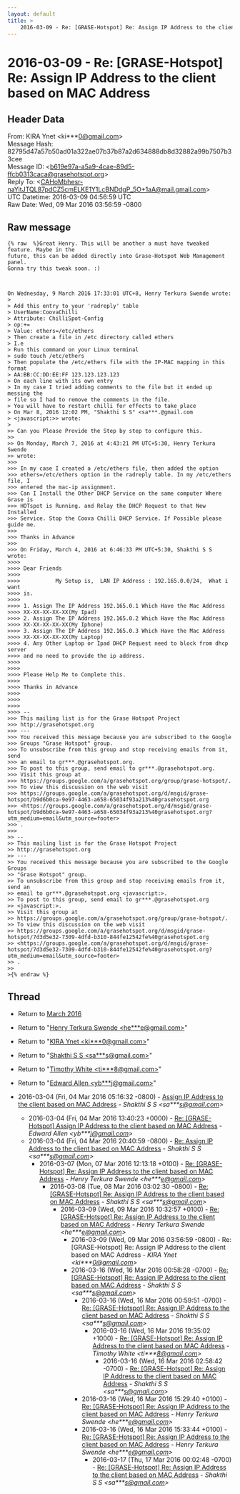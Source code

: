 ```yaml
---
layout: default
title: >
    2016-03-09 - Re: [GRASE-Hotspot] Re: Assign IP Address to the client based on MAC Address
---
```


# 2016-03-09 - Re: [GRASE-Hotspot] Re: Assign IP Address to the client based on MAC Address

## Header Data

From: KIRA Ynet \<ki***0@gmail.com\><br>
Message Hash: 82795d47a57b50ad01a322ae07b37b87a2d634888db8d32882a99b7507b33cee<br>
Message ID: \<b619e97a-a5a9-4cae-89d5-ffcb0313caca@grasehotspot.org\><br>
Reply To: \<CAHoMbhesr-naYitJTQL87pdCZ5cmELKE1Y1LcBNDdgP_5O+1aA@mail.gmail.com\><br>
UTC Datetime: 2016-03-09 04:56:59 UTC<br>
Raw Date: Wed, 09 Mar 2016 03:56:59 -0800<br>

## Raw message

```
{% raw  %}Great Henry. This will be another a must have tweaked feature. Maybe in the 
future, this can be added directly into Grase-Hotspot Web Management panel.
Gonna try this tweak soon. :)



On Wednesday, 9 March 2016 17:33:01 UTC+8, Henry Terkura Swende wrote:
>
> Add this entry to your 'radreply' table
> UserName:CoovaChilli
> Attribute: ChilliSpot-Config
> op:+=
> Value: ethers=/etc/ethers
> Then create a file in /etc directory called ethers
> I.e
> Run this command on your Linux terminal
> sudo touch /etc/ethers
> Then populate the /etc/ethers file with the IP-MAC mapping in this format
> AA:BB:CC:DD:EE:FF 123.123.123.123
> On each line with its own entry
> In my case I tried adding comments to the file but it ended up messing the 
> file so I had to remove the comments in the file.
> You will have to restart chilli for effects to take place 
> On Mar 8, 2016 12:02 PM, "Shakthi S S" <sa***.@gmail.com 
> <javascript:>> wrote:
>
>> Can you Please Provide the Step by step to configure this.
>>
>> On Monday, March 7, 2016 at 4:43:21 PM UTC+5:30, Henry Terkura Swende 
>> wrote:
>>>
>>> In my case I created a /etc/ethers file, then added the option 
>>> ethers=/etc/ethers option in the radreply table. In my /etc/ethers file, I 
>>> entered the mac-ip assignment.
>>> Can I Install the Other DHCP Service on the same computer Where Grase is 
>>> HOTspot is Running. and Relay the DHCP Request to that New Installed 
>>> Service. Stop the Coova Chilli DHCP Service. If Possible please guide me.
>>>
>>> Thanks in Advance
>>>
>>> On Friday, March 4, 2016 at 6:46:33 PM UTC+5:30, Shakthi S S wrote:
>>>>
>>>> Dear Friends
>>>>
>>>>           My Setup is,  LAN IP Address : 192.165.0.0/24,  What i want 
>>>> is.
>>>>
>>>> 1. Assign The IP Address 192.165.0.1 Which Have the Mac Address 
>>>> XX-XX-XX-XX-XX(My Ipad)
>>>> 2. Assign The IP Address 192.165.0.2 Which Have the Mac Address 
>>>> XX-XX-XX-XX-XX(My Iphone)
>>>> 3. Assign The IP Address 192.165.0.3 Which Have the Mac Address 
>>>> XX-XX-XX-XX-XX(My Laptop)
>>>> 4. Any Other Laptop or Ipad DHCP Request need to block from dhcp server 
>>>> and no need to provide the ip address.
>>>>
>>>>
>>>> Please Help Me to Complete this. 
>>>>
>>>> Thanks in Advance
>>>>
>>>>
>>>>
>>>> -- 
>>> This mailing list is for the Grase Hotspot Project 
>>> http://grasehotspot.org
>>> --- 
>>> You received this message because you are subscribed to the Google 
>>> Groups "Grase Hotspot" group.
>>> To unsubscribe from this group and stop receiving emails from it, send 
>>> an email to gr***.@grasehotspot.org.
>>> To post to this group, send email to gr***.@grasehotspot.org.
>>> Visit this group at 
>>> https://groups.google.com/a/grasehotspot.org/group/grase-hotspot/.
>>> To view this discussion on the web visit 
>>> https://groups.google.com/a/grasehotspot.org/d/msgid/grase-hotspot/b9d6b0ca-9e97-4463-a658-65034f93a213%40grasehotspot.org 
>>> <https://groups.google.com/a/grasehotspot.org/d/msgid/grase-hotspot/b9d6b0ca-9e97-4463-a658-65034f93a213%40grasehotspot.org?utm_medium=email&utm_source=footer>
>>> .
>>>
>> -- 
>> This mailing list is for the Grase Hotspot Project 
>> http://grasehotspot.org
>> --- 
>> You received this message because you are subscribed to the Google Groups 
>> "Grase Hotspot" group.
>> To unsubscribe from this group and stop receiving emails from it, send an 
>> email to gr***.@grasehotspot.org <javascript:>.
>> To post to this group, send email to gr***.@grasehotspot.org 
>> <javascript:>.
>> Visit this group at 
>> https://groups.google.com/a/grasehotspot.org/group/grase-hotspot/.
>> To view this discussion on the web visit 
>> https://groups.google.com/a/grasehotspot.org/d/msgid/grase-hotspot/7d3d5e32-7309-4dfd-b310-844fe12542fe%40grasehotspot.org 
>> <https://groups.google.com/a/grasehotspot.org/d/msgid/grase-hotspot/7d3d5e32-7309-4dfd-b310-844fe12542fe%40grasehotspot.org?utm_medium=email&utm_source=footer>
>> .
>>
>{% endraw %}
```

## Thread

+ Return to [March 2016](/archive/2016/03)

+ Return to "[Henry Terkura Swende <he***e<span>@</span>gmail.com>](/authors/he___e_at_gmail_com)"
+ Return to "[KIRA Ynet <ki***0<span>@</span>gmail.com>](/authors/ki___0_at_gmail_com)"
+ Return to "[Shakthi S S <sa***s<span>@</span>gmail.com>](/authors/sa___s_at_gmail_com)"
+ Return to "[Timothy White <ti***8<span>@</span>gmail.com>](/authors/ti___8_at_gmail_com)"
+ Return to "[Edward Allen <yb***j<span>@</span>gmail.com>](/authors/yb___j_at_gmail_com)"

+ 2016-03-04 (Fri, 04 Mar 2016 05:16:32 -0800) - [Assign IP Address to the client based on MAC Address](/archive/2016/03/6dadb892b7c46916c562d470b5c35baa6158aff354f252d9c4bc441e7d3f94c5) - _Shakthi S S \<sa***s@gmail.com\>_
  + 2016-03-04 (Fri, 04 Mar 2016 13:40:23 +0000) - [Re: [GRASE-Hotspot] Assign IP Address to the client based on MAC Address](/archive/2016/03/4664f5177f27f5c6a233906fbec705cc77e947d481423ab032ad46d022f0d1ec) - _Edward Allen \<yb***j@gmail.com\>_
  + 2016-03-04 (Fri, 04 Mar 2016 20:40:59 -0800) - [Re: Assign IP Address to the client based on MAC Address](/archive/2016/03/f4d80ad5d87ac4d4cd3273de7cf06016dac82ebf74e9eb905569a9146c2b055d) - _Shakthi S S \<sa***s@gmail.com\>_
    + 2016-03-07 (Mon, 07 Mar 2016 12:13:18 +0100) - [Re: [GRASE-Hotspot] Re: Assign IP Address to the client based on MAC Address](/archive/2016/03/ec7fb4e6e797aa65da616192dd1793b1eeaf25cf8ab7b8278f2c41408e6251e3) - _Henry Terkura Swende \<he***e@gmail.com\>_
      + 2016-03-08 (Tue, 08 Mar 2016 03:02:30 -0800) - [Re: [GRASE-Hotspot] Re: Assign IP Address to the client based on MAC Address](/archive/2016/03/cc6cd86603a951e467dc62e35cc64bc0f9965b0441c90e55da206f989b9c6544) - _Shakthi S S \<sa***s@gmail.com\>_
        + 2016-03-09 (Wed, 09 Mar 2016 10:32:57 +0100) - [Re: [GRASE-Hotspot] Re: Assign IP Address to the client based on MAC Address](/archive/2016/03/a1b133dd2e4cb66dc268494548318ef91aac8cccae4f8f4156d2805a43d69c43) - _Henry Terkura Swende \<he***e@gmail.com\>_
          + 2016-03-09 (Wed, 09 Mar 2016 03:56:59 -0800) - Re: [GRASE-Hotspot] Re: Assign IP Address to the client based on MAC Address - _KIRA Ynet \<ki***0@gmail.com\>_
          + 2016-03-16 (Wed, 16 Mar 2016 00:58:28 -0700) - [Re: [GRASE-Hotspot] Re: Assign IP Address to the client based on MAC Address](/archive/2016/03/19b18a299a0fc99055eb974f5f1b8e187f50bc335425d20179f5c75d961f7aab) - _Shakthi S S \<sa***s@gmail.com\>_
            + 2016-03-16 (Wed, 16 Mar 2016 00:59:51 -0700) - [Re: [GRASE-Hotspot] Re: Assign IP Address to the client based on MAC Address](/archive/2016/03/59aad1fca026bb7d99dbaa0c32bd7315061bbcf25c84d5a9b5813c471f6b41c4) - _Shakthi S S \<sa***s@gmail.com\>_
              + 2016-03-16 (Wed, 16 Mar 2016 19:35:02 +1000) - [Re: [GRASE-Hotspot] Re: Assign IP Address to the client based on MAC Address](/archive/2016/03/e1da94c89e2e64bc9bcc5b56752558b1d4a29fa0fd8d637ac9e2a8bc55be9845) - _Timothy White \<ti***8@gmail.com\>_
                + 2016-03-16 (Wed, 16 Mar 2016 02:58:42 -0700) - [Re: [GRASE-Hotspot] Re: Assign IP Address to the client based on MAC Address](/archive/2016/03/95b8b1436812f5c9b498616f0a5f72b755f1fcabbc671d7c415b6bae0b1167f6) - _Shakthi S S \<sa***s@gmail.com\>_
            + 2016-03-16 (Wed, 16 Mar 2016 15:29:40 +0100) - [Re: [GRASE-Hotspot] Re: Assign IP Address to the client based on MAC Address](/archive/2016/03/819086938f106e54eab613d87f55fe10cd3fca292c705ea651a7ac403c7e211f) - _Henry Terkura Swende \<he***e@gmail.com\>_
            + 2016-03-16 (Wed, 16 Mar 2016 15:33:44 +0100) - [Re: [GRASE-Hotspot] Re: Assign IP Address to the client based on MAC Address](/archive/2016/03/384bdf4d26b84e369e1d0b7d21871e7efcdf6191bda1b1c2aed30abb08b7c880) - _Henry Terkura Swende \<he***e@gmail.com\>_
              + 2016-03-17 (Thu, 17 Mar 2016 00:02:48 -0700) - [Re: [GRASE-Hotspot] Re: Assign IP Address to the client based on MAC Address](/archive/2016/03/80bfa18163bd42fcc2196074ceed71fc3e9129acf18994d1247648a00ff0b654) - _Shakthi S S \<sa***s@gmail.com\>_

